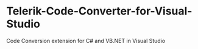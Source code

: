 # Telerik-Code-Converter-for-Visual-Studio
Code Conversion extension for C# and VB.NET in Visual Studio
